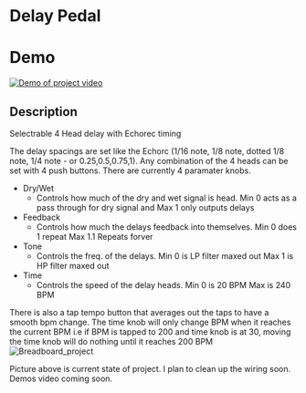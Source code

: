 # Delay Pedal
# Demo
[![Demo of project video](https://img.youtube.com/vi/eirttpUBLN4?si=UKXyMQmXHuAcM_gg/0.jpg)](https://youtube.com/shorts/eirttpUBLN4?si=UKXyMQmXHuAcM_gg)
## Description
Selectrable 4 Head delay with Echorec timing

The delay spacings are set like the Echorc (1/16 note, 1/8 note, dotted 1/8 note, 1/4 note - or 0.25,0.5,0.75,1).
Any combination of the 4 heads can be set with 4 push buttons.
There are currently 4 paramater knobs.
- Dry/Wet
  - Controls how much of the dry and wet signal is head. Min 0 acts as a pass through for dry signal and Max 1 only outputs delays
- Feedback
  - Controls how much the delays feedback into themselves. Min 0 does 1 repeat Max 1.1 Repeats forver
- Tone
  - Controls the freq. of the delays. Min 0 is LP filter maxed out Max 1 is HP filter maxed out
- Time
  - Controls the speed of the delay heads. Min 0 is 20 BPM Max is 240 BPM

There is also a tap tempo button that averages out the taps to have a smooth bpm change.
The time knob will only change BPM when it reaches the current BPM 
i.e if BPM is tapped to 200 and time knob is at 30, moving the time knob will do nothing until it reaches 200 BPM
![Breadboard_project](https://i.imgur.com/JZHSYPE.jpg)

Picture above is current state of project. I plan to clean up the wiring soon.
Demos video coming soon.
